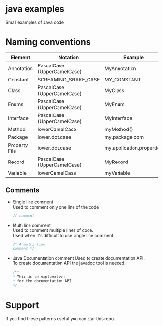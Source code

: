 # java examples
Small examples of Java code

# Naming conventions

| Element       | Notation                    | Example                   |
|---------------|-----------------------------|---------------------------|
| Annotation    | PascalCase (UpperCamelCase) | MyAnnotation              |
| Constant      | SCREAMING_SNAKE_CASE        | MY_CONSTANT               |
| Class         | PascalCase (UpperCamelCase) | MyClass                   |
| Enums         | PascalCase (UpperCamelCase) | MyEnum                    |
| Interface     | PascalCase (UpperCamelCase) | MyInterface               |
| Method        | lowerCamelCase              | myMethod()                |
| Package       | lower.dot.case              | my.package.com            |
| Property File | lower.dot.case              | my.application.properties |
| Record        | PascalCase (UpperCamelCase) | MyRecord                  |
| Variable      | lowerCamelCase              | myVariable                |

## Comments
* Single line comment  
  Used to comment only one line of the code  
  
  ```java
  // comment
  ```

* Multi line comment  
  Used to comment multiple lines of code.  
  Used when it's difficult to use single line comment.  
    
  ```java
  /* A multi line
  comment */
  ```
  
* Java Documentation comment
  Used to create documentation API.  
  To create documentation API the javadoc tool is needed.

  ```java
  /**
  * This is an explanation
  * for the documentation API
  */
  ```

# Support
If you find these patterns useful you can star this repo.